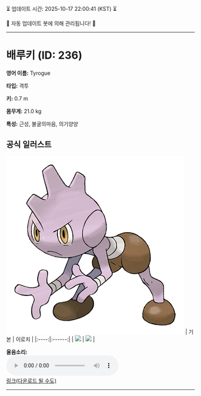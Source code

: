 
⏳ 업데이트 시간: 2025-10-17 22:00:41 (KST) ⏳

🤖 자동 업데이트 봇에 의해 관리됩니다! 🤖

---

# 배루키 (ID: 236)
**영어 이름:** Tyrogue

**타입:** 격투

**키:** 0.7 m

**몸무게:** 21.0 kg

**특성:** 근성, 불굴의마음, 의기양양

## 공식 일러스트
![](https://raw.githubusercontent.com/PokeAPI/sprites/master/sprites/pokemon/other/official-artwork/236.png)
| 기본 | 이로치 |
|:----:|:------:|
| <img src="http://play.pokemonshowdown.com/sprites/ani/tyrogue.gif" width="200"> | <img src="http://play.pokemonshowdown.com/sprites/ani-shiny/tyrogue.gif" width="200"> |

**울음소리:**<br><audio controls src="https://raw.githubusercontent.com/PokeAPI/cries/main/cries/pokemon/latest/236.ogg"></audio><br> [링크(다운로드 될 수도)](https://raw.githubusercontent.com/PokeAPI/cries/main/cries/pokemon/latest/236.ogg)


---
